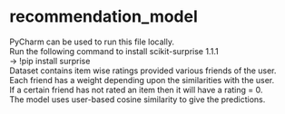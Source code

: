 # recommendation_model <br/>
PyCharm can be used to run this file locally. <br/>
Run the following command to install scikit-surprise 1.1.1 <br/>
 -> !pip install surprise <br/>
 Dataset contains item wise ratings provided various friends of the user. <br/>
 Each friend has a weight depending upon the similarities with the user. <br/>
 If a certain friend has not rated an item then it will have a rating = 0. <br/>
 The model uses user-based cosine similarity to give the predictions.

